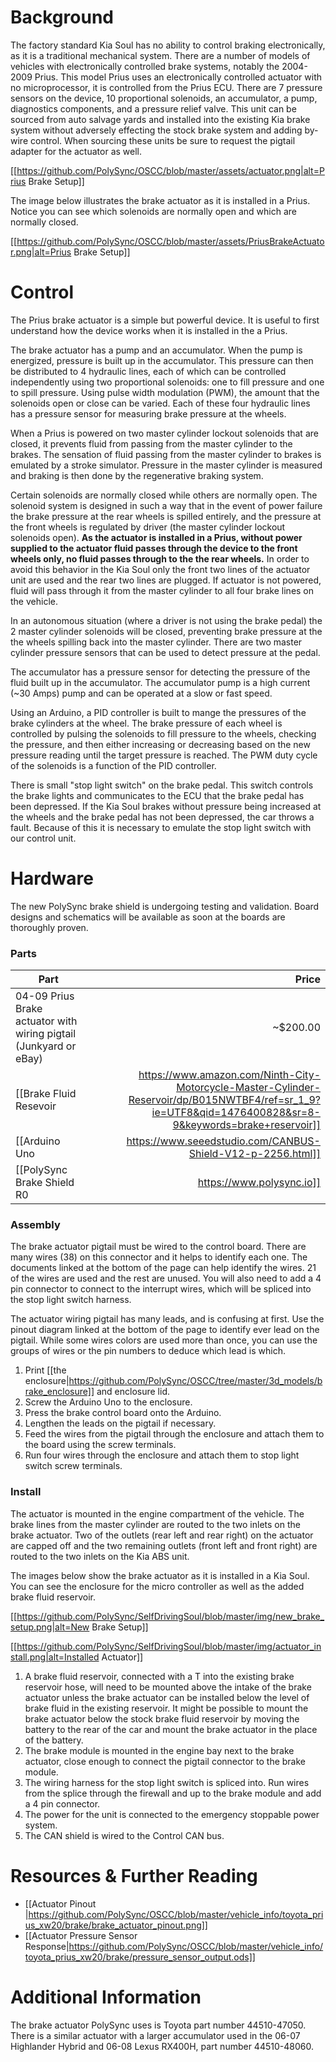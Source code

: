 # Background

The factory standard Kia Soul has no ability to control braking electronically, as it is a traditional mechanical system. There are a number of models of vehicles with electronically controlled brake systems, notably the 2004-2009 Prius. This model Prius uses an electronically controlled actuator with no microprocessor, it is controlled from the Prius ECU. There are 7 pressure sensors on the device, 10 proportional solenoids, an accumulator, a pump, diagnostics components, and a pressure relief valve. This unit can be sourced from auto salvage yards and installed into the existing Kia brake system without adversely effecting the stock brake system and adding by-wire control. When sourcing these units be sure to request the pigtail adapter for the actuator as well.

[[https://github.com/PolySync/OSCC/blob/master/assets/actuator.png|alt=Prius Brake Setup]]

The image below illustrates the brake actuator as it is installed in a Prius. Notice you can see which solenoids are normally open and which are normally closed.

[[https://github.com/PolySync/OSCC/blob/master/assets/PriusBrakeActuator.png|alt=Prius Brake Setup]]

# Control

The Prius brake actuator is a simple but powerful device. It is useful to first understand how the device works when it is installed in the a Prius.

The brake actuator has a pump and an accumulator. When the pump is energized, pressure is built up in the accumulator. This pressure can then be distributed to 4 hydraulic lines, each of which can be controlled independently using two proportional solenoids: one to fill pressure and one to spill pressure. Using pulse width modulation (PWM), the amount that the solenoids open or close can be varied. Each of these four hydraulic lines has a pressure sensor for measuring brake pressure at the wheels.

When a Prius is powered on two master cylinder lockout solenoids that are closed, it prevents fluid from passing from the master cylinder to the brakes. The sensation of fluid passing from the master cylinder to brakes is emulated by a stroke simulator. Pressure in the master cylinder is measured and braking is then done by the regenerative braking system.

Certain solenoids are normally closed while others are normally open. The solenoid system is designed in such a way that in the event of power failure the brake pressure at the rear wheels is spilled entirely, and the pressure at the front wheels is regulated by driver (the master cylinder lockout solenoids open). **As the actuator is installed in a Prius, without power supplied to the actuator fluid passes through the device to the front wheels only, no fluid passes through to the the rear wheels.** In order to avoid this behavior in the Kia Soul only the front two lines of the actuator unit are used and the rear two lines are plugged. If actuator is not powered, fluid will pass through it from the master cylinder to all four brake lines on the vehicle.

In an autonomous situation (where a driver is not using the brake pedal) the 2 master cylinder solenoids will be closed, preventing brake pressure at the the wheels spilling back into the master cylinder. There are two master cylinder pressure sensors that can be used to detect pressure at the pedal.

The accumulator has a pressure sensor for detecting the pressure of the fluid built up in the accumulator. The accumulator pump is a high current (~30 Amps) pump and can be operated at a slow or fast speed.

Using an Arduino, a PID controller is built to mange the pressures of the brake cylinders at the wheel. The brake pressure of each wheel is controlled by pulsing the solenoids to fill pressure to the wheels, checking the pressure, and then either increasing or decreasing based on the new pressure reading until the target pressure is reached. The PWM duty cycle of the solenoids is a function of the PID controller. 

There is small "stop light switch" on the brake pedal. This switch controls the brake lights and communicates to the ECU that the brake pedal has been depressed. If the Kia Soul brakes without pressure being increased at the wheels and the brake pedal has not been depressed, the car throws a fault. Because of this it is necessary to emulate the stop light switch with our control unit.

# Hardware

The new PolySync brake shield is undergoing testing and validation. Board designs and schematics will be available as soon at the boards are thoroughly proven.

### Parts

| Part          | Price  |
| ------------- | -----:|
| 04-09 Prius Brake actuator with wiring pigtail (Junkyard or eBay)     | ~$200.00 |
| [[Brake Fluid Resevoir| https://www.amazon.com/Ninth-City-Motorcycle-Master-Cylinder-Reservoir/dp/B015NWTBF4/ref=sr_1_9?ie=UTF8&qid=1476400828&sr=8-9&keywords=brake+reservoir]]      | ~$5.99 |
| [[Arduino Uno|https://www.seeedstudio.com/CANBUS-Shield-V12-p-2256.html]]      | $24.95 |
| [[PolySync Brake Shield R0|https://www.polysync.io]]      | $50.00 |


### Assembly

The brake actuator pigtail must be wired to the control board. There are many wires (38) on this connector and it helps to identify each one. The documents linked at the bottom of the page can help identify the wires. 21 of the wires are used and the rest are unused. You will also need to add a 4 pin connector to connect to the interrupt wires, which will be spliced into the stop light switch harness. 

The actuator wiring pigtail has many leads, and is confusing at first. Use the pinout diagram linked at the bottom of the page to identify ever lead on the pigtail. While some wires colors are used more than once, you can use the groups of wires or the pin numbers to deduce which lead is which. 

1. Print [[the enclosure|https://github.com/PolySync/OSCC/tree/master/3d_models/brake_enclosure]] and enclosure lid.
2. Screw the Arduino Uno to the enclosure.
3. Press the brake control board onto the Arduino.
4. Lengthen the leads on the pigtail if necessary.
5. Feed the wires from the pigtail through the enclosure and attach them to the board using the screw terminals.
6. Run four wires through the enclosure and attach them to stop light switch screw terminals.

### Install

The actuator is mounted in the engine compartment of the vehicle. The brake lines from the master cylinder are routed to the two inlets on the brake actuator. Two of the outlets (rear left and rear right) on the actuator are capped off and the two remaining outlets (front left and front right) are routed to the two inlets on the Kia ABS unit.

The images below show the brake actuator as it is installed in a Kia Soul. You can see the enclosure for the micro controller as well as the added brake fluid reservoir.



[[https://github.com/PolySync/SelfDrivingSoul/blob/master/img/new_brake_setup.png|alt=New Brake Setup]]


[[https://github.com/PolySync/SelfDrivingSoul/blob/master/img/actuator_install.png|alt=Installed Actuator]]

1. A brake fluid reservoir, connected with a T into the existing brake reservoir hose, will need to be mounted above the intake of the brake actuator unless the brake actuator can be installed below the level of brake fluid in the existing reservoir. It might be possible to mount the brake actuator below the stock brake fluid reservoir by moving the battery to the rear of the car and mount the brake actuator in the place of the battery.
2. The brake module is mounted in the engine bay next to the brake actuator, close enough to connect the pigtail connector to the brake module. 
3. The wiring harness for the stop light switch is spliced into. Run wires from the splice through the firewall and up to the brake module and add a 4 pin connector. 
4. The power for the unit is connected to the emergency stoppable power system.
5. The CAN shield is wired to the Control CAN bus.

# Resources & Further Reading

* [[Actuator Pinout |https://github.com/PolySync/OSCC/blob/master/vehicle_info/toyota_prius_xw20/brake/brake_actuator_pinout.png]]
* [[Actuator Pressure Sensor Response|https://github.com/PolySync/OSCC/blob/master/vehicle_info/toyota_prius_xw20/brake/pressure_sensor_output.ods]]


# Additional Information
The brake actuator PolySync uses is Toyota part number 44510-47050. There is a similar actuator with a larger accumulator used in the 06-07 Highlander Hybrid and 06-08 Lexus RX400H, part number 44510-48060.
